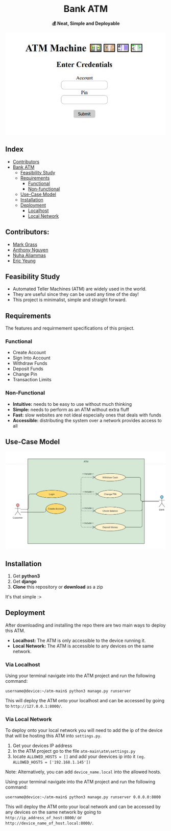 <div align="center">
<h1>Bank ATM</h1>
<b>💰 Neat, Simple and Deployable</b>
</div>

![atm_login](previews/atm_login.png)

## Index
- [Contributors](#contributors)
- [Bank ATM](#)
    - [Feasibility Study](#feasibility-study)
    - [Requirements](#requirements)
        - [Functional](#functional)
        - [Non-functional](#non-functional)
    - [Use-Case Model](#use-case-model)
    - [Installation](#installation)
    - [Deployment](#deployment)
        - [Localhost](#via-localhost)
        - [Local Network](#via-local-network)

## Contributors:
- [Mark Grass](https://github.com/blade-of-grass)
- [Anthony Nguyen](https://github.com/AnthonyN3)
- [Nuha Aljammas](https://github.com/Nuha-Aljammas)
- [Eric Yeung](#contributors)

## Feasibility Study

- Automated Teller Machines (ATM) are widely used in the world. 
- They are useful since they can be used any time of the day!
- This project is minimalist, simple and straight forward.

## Requirements

The features and requirmement specifications of this project.

### Functional

- Create Account
- Sign Into Account
- Withdraw Funds
- Deposit Funds
- Change Pin
- Transaction Limits

### Non-Functional

- **Intuitive:** needs to be easy to use without much thinking
- **Simple:** needs to perform as an ATM without extra fluff
- **Fast:** slow websites are not ideal especially ones that deals with funds
- **Accessible:** distributing the system over a network provides access to all

## Use-Case Model

![use_case_model](previews/use_case_model.png)

## Installation

1. Get **python3**
2. Get **django**
3. **Clone** this repository or **download** as a zip

It's that simple :>

## Deployment

After downloading and installing the repo there are two main ways to deploy this ATM.

- **Localhost:** The ATM is only accessible to the device running it.
- **Local Network:** The ATM is accessible to any devices on the same network.

### Via Localhost

Using your terminal navigate into the ATM project and run the following command:

```console
username@device:~/atm-main$ python3 manage.py runserver
```

This will deploy the ATM onto your localhost and can be accessed by going to `http://127.0.0.1:8000/`.

### Via Local Network

To deploy onto your local network you will need to add the ip of the device that will be hosting this ATM into ``settings.py``.

1. Get your devices IP address  
2. In the ATM project go to the file `atm-main\atm\settings.py`
3. locate `ALLOWED_HOSTS = []` and add your deevices ip into it `(eg. ALLOWED_HOSTS = ['192.168.1.145'])`

Note: Alternatively, you can add `device_name.local` into the allowed hosts.

Using your terminal navigate into the ATM project and run the following command:

```console
username@device:~/atm-main$ python3 manage.py runserver 0.0.0.0:8000
```

This will deploy the ATM onto your local network and can be accessed by any devices on the same network by going to 
`http://ip_address_of_host:8000/` or `http://device_name_of_host.local:8000/`.